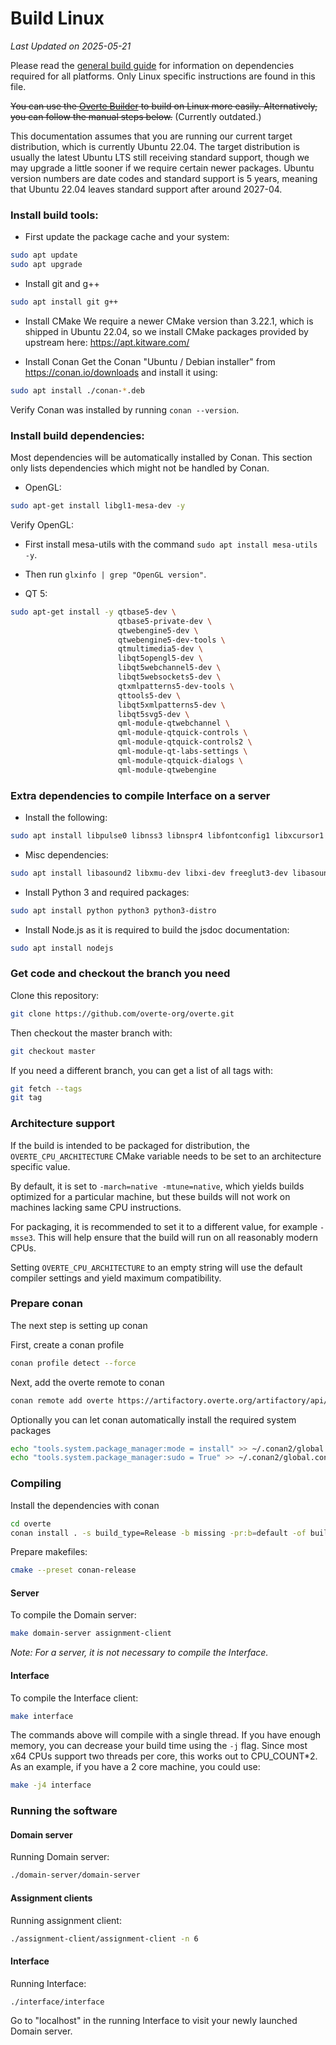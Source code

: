 <!--
Copyright 2013-2019 High Fidelity, Inc.
Copyright 2019-2022 Vircadia contributors
Copyright 2021-2025 Overte e.V.
SPDX-License-Identifier: Apache-2.0
-->

# Build Linux

*Last Updated on 2025-05-21*

Please read the [general build guide](BUILD.md) for information on dependencies required for all platforms. Only Linux specific instructions are found in this file.

~~You can use the [Overte Builder](https://github.com/overte-org/overte-builder) to build on Linux more easily. Alternatively, you can follow the manual steps below.~~ (Currently outdated.)

This documentation assumes that you are running our current target distribution, which is currently Ubuntu 22.04. The target distribution is usually the latest Ubuntu LTS still receiving standard support, though we may upgrade a little sooner if we require certain newer packages. Ubuntu version numbers are date codes and standard support is 5 years, meaning that Ubuntu 22.04 leaves standard support after around 2027-04.

### Install build tools:

-  First update the package cache and your system:
```bash
sudo apt update
sudo apt upgrade
```

-  Install git and g++
```bash
sudo apt install git g++
```

-  Install CMake
We require a newer CMake version than 3.22.1, which is shipped in Ubuntu 22.04, so we install CMake packages provided by upstream here: https://apt.kitware.com/

-  Install Conan
Get the Conan "Ubuntu / Debian installer" from https://conan.io/downloads and install it using:
```bash
sudo apt install ./conan-*.deb
```
Verify Conan was installed by running `conan --version`.

### Install build dependencies:
Most dependencies will be automatically installed by Conan. This section only lists dependencies which might not be handled by Conan.

- OpenGL:
```bash
sudo apt-get install libgl1-mesa-dev -y
```
Verify OpenGL:
  - First install mesa-utils with the command `sudo apt install mesa-utils -y`.
  - Then run `glxinfo | grep "OpenGL version"`.


- QT 5:
```bash
sudo apt-get install -y qtbase5-dev \
                        qtbase5-private-dev \
                        qtwebengine5-dev \
                        qtwebengine5-dev-tools \
                        qtmultimedia5-dev \
                        libqt5opengl5-dev \
                        libqt5webchannel5-dev \
                        libqt5websockets5-dev \
                        qtxmlpatterns5-dev-tools \
                        qttools5-dev \
                        libqt5xmlpatterns5-dev \
                        libqt5svg5-dev \
                        qml-module-qtwebchannel \
                        qml-module-qtquick-controls \
                        qml-module-qtquick-controls2 \
                        qml-module-qt-labs-settings \
                        qml-module-qtquick-dialogs \
                        qml-module-qtwebengine
```


### Extra dependencies to compile Interface on a server


- Install the following:
```bash
sudo apt install libpulse0 libnss3 libnspr4 libfontconfig1 libxcursor1 libxcomposite1 libxtst6 libxslt1.1
```

-  Misc dependencies:
```bash
sudo apt install libasound2 libxmu-dev libxi-dev freeglut3-dev libasound2-dev libjack0 libjack-dev libxrandr-dev libudev-dev libssl-dev zlib1g-dev
```

-  Install Python 3 and required packages:
```bash
sudo apt install python python3 python3-distro
```

-  Install Node.js as it is required to build the jsdoc documentation:
```bash
sudo apt install nodejs
```

### Get code and checkout the branch you need

Clone this repository:
```bash
git clone https://github.com/overte-org/overte.git
```

Then checkout the master branch with:
```bash
git checkout master
```

If you need a different branch, you can get a list of all tags with:
```bash
git fetch --tags
git tag
```

### Architecture support

If the build is intended to be packaged for distribution, the `OVERTE_CPU_ARCHITECTURE`
CMake variable needs to be set to an architecture specific value.

By default, it is set to `-march=native -mtune=native`, which yields builds optimized for a particular
machine, but these builds will not work on machines lacking same CPU instructions.

For packaging, it is recommended to set it to a different value, for example `-msse3`. This will help ensure that the build will run on all reasonably modern CPUs.

Setting `OVERTE_CPU_ARCHITECTURE` to an empty string will use the default compiler settings and yield maximum compatibility.


### Prepare conan

The next step is setting up conan

First, create a conan profile
```bash
conan profile detect --force
```

Next, add the overte remote to conan
```bash
conan remote add overte https://artifactory.overte.org/artifactory/api/conan/overte -f
```

Optionally you can let conan automatically install the required system packages
```bash
echo "tools.system.package_manager:mode = install" >> ~/.conan2/global.conf
echo "tools.system.package_manager:sudo = True" >> ~/.conan2/global.conf
```

### Compiling

Install the dependencies with conan
```bash
cd overte
conan install . -s build_type=Release -b missing -pr:b=default -of build
```

Prepare makefiles:
```bash
cmake --preset conan-release
```

#### Server

To compile the Domain server:
```bash
make domain-server assignment-client
```

*Note: For a server, it is not necessary to compile the Interface.*

#### Interface

To compile the Interface client:
```bash
make interface
```

The commands above will compile with a single thread. If you have enough memory, you can decrease your build time using the `-j` flag. Since most x64 CPUs support two threads per core, this works out to CPU_COUNT*2. As an example, if you have a 2 core machine, you could use:
```bash
make -j4 interface
```

### Running the software

#### Domain server

Running Domain server:
```bash
./domain-server/domain-server
```

#### Assignment clients

Running assignment client:
```bash
./assignment-client/assignment-client -n 6
```

#### Interface

Running Interface:
```bash
./interface/interface
```

Go to "localhost" in the running Interface to visit your newly launched Domain server.

